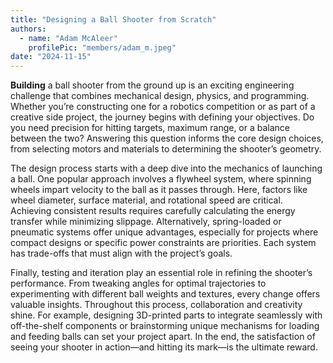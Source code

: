 ```yaml
---
title: "Designing a Ball Shooter from Scratch"
authors:
  - name: "Adam McAleer"
    profilePic: "members/adam_m.jpeg"
date: "2024-11-15"
---
```


**Building** a ball shooter from the ground up is an exciting engineering challenge that combines mechanical design, physics, and programming. Whether you’re constructing one for a robotics competition or as part of a creative side project, the journey begins with defining your objectives. Do you need precision for hitting targets, maximum range, or a balance between the two? Answering this question informs the core design choices, from selecting motors and materials to determining the shooter’s geometry.

The design process starts with a deep dive into the mechanics of launching a ball. One popular approach involves a flywheel system, where spinning wheels impart velocity to the ball as it passes through. Here, factors like wheel diameter, surface material, and rotational speed are critical. Achieving consistent results requires carefully calculating the energy transfer while minimizing slippage. Alternatively, spring-loaded or pneumatic systems offer unique advantages, especially for projects where compact designs or specific power constraints are priorities. Each system has trade-offs that must align with the project’s goals.

Finally, testing and iteration play an essential role in refining the shooter’s performance. From tweaking angles for optimal trajectories to experimenting with different ball weights and textures, every change offers valuable insights. Throughout this process, collaboration and creativity shine. For example, designing 3D-printed parts to integrate seamlessly with off-the-shelf components or brainstorming unique mechanisms for loading and feeding balls can set your project apart. In the end, the satisfaction of seeing your shooter in action—and hitting its mark—is the ultimate reward.
